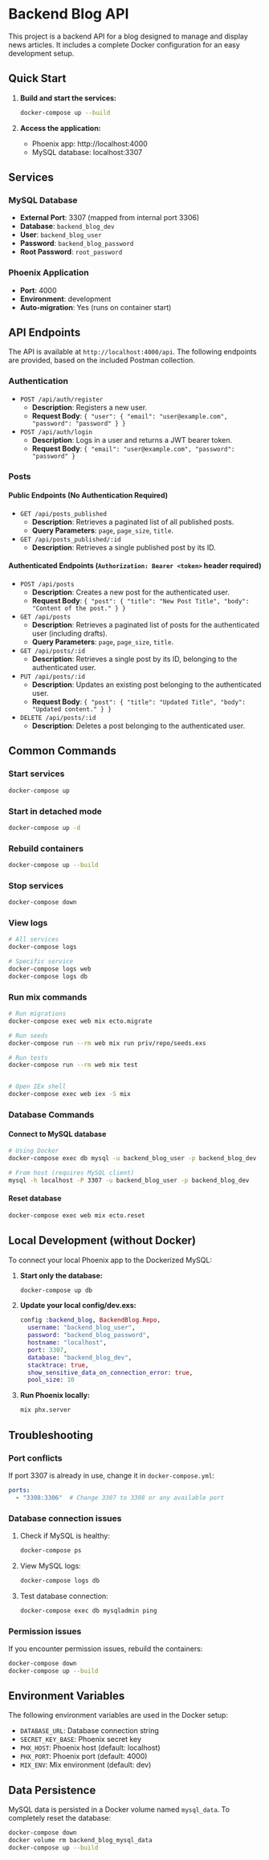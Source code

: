 # Backend Blog API

This project is a backend API for a blog designed to manage and display news articles. It includes a complete Docker configuration for an easy development setup.

## Quick Start

1. **Build and start the services:**
   ```bash
   docker-compose up --build
   ```

2. **Access the application:**
   - Phoenix app: http://localhost:4000
   - MySQL database: localhost:3307

## Services

### MySQL Database
- **External Port**: 3307 (mapped from internal port 3306)
- **Database**: `backend_blog_dev`
- **User**: `backend_blog_user`
- **Password**: `backend_blog_password`
- **Root Password**: `root_password`

### Phoenix Application
- **Port**: 4000
- **Environment**: development
- **Auto-migration**: Yes (runs on container start)

## API Endpoints

The API is available at `http://localhost:4000/api`. The following endpoints are provided, based on the included Postman collection.

### Authentication

- `POST /api/auth/register`
  - **Description**: Registers a new user.
  - **Request Body**: `{ "user": { "email": "user@example.com", "password": "password" } }`
- `POST /api/auth/login`
  - **Description**: Logs in a user and returns a JWT bearer token.
  - **Request Body**: `{ "email": "user@example.com", "password": "password" }`

### Posts

#### Public Endpoints (No Authentication Required)

- `GET /api/posts_published`
  - **Description**: Retrieves a paginated list of all published posts.
  - **Query Parameters**: `page`, `page_size`, `title`.
- `GET /api/posts_published/:id`
  - **Description**: Retrieves a single published post by its ID.

#### Authenticated Endpoints (`Authorization: Bearer <token>` header required)

- `POST /api/posts`
  - **Description**: Creates a new post for the authenticated user.
  - **Request Body**: `{ "post": { "title": "New Post Title", "body": "Content of the post." } }`
- `GET /api/posts`
  - **Description**: Retrieves a paginated list of posts for the authenticated user (including drafts).
  - **Query Parameters**: `page`, `page_size`, `title`.
- `GET /api/posts/:id`
  - **Description**: Retrieves a single post by its ID, belonging to the authenticated user.
- `PUT /api/posts/:id`
  - **Description**: Updates an existing post belonging to the authenticated user.
  - **Request Body**: `{ "post": { "title": "Updated Title", "body": "Updated content." } }`
- `DELETE /api/posts/:id`
  - **Description**: Deletes a post belonging to the authenticated user.

## Common Commands

### Start services
```bash
docker-compose up
```

### Start in detached mode
```bash
docker-compose up -d
```

### Rebuild containers
```bash
docker-compose up --build
```

### Stop services
```bash
docker-compose down
```

### View logs
```bash
# All services
docker-compose logs

# Specific service
docker-compose logs web
docker-compose logs db
```

### Run mix commands
```bash
# Run migrations
docker-compose exec web mix ecto.migrate

# Run seeds
docker-compose run --rm web mix run priv/repo/seeds.exs

# Run tests
docker-compose run --rm web mix test


# Open IEx shell
docker-compose exec web iex -S mix
```

### Database Commands

#### Connect to MySQL database
```bash
# Using Docker
docker-compose exec db mysql -u backend_blog_user -p backend_blog_dev

# From host (requires MySQL client)
mysql -h localhost -P 3307 -u backend_blog_user -p backend_blog_dev
```

#### Reset database
```bash
docker-compose exec web mix ecto.reset
```

## Local Development (without Docker)

To connect your local Phoenix app to the Dockerized MySQL:

1. **Start only the database:**
   ```bash
   docker-compose up db
   ```

2. **Update your local config/dev.exs:**
   ```elixir
   config :backend_blog, BackendBlog.Repo,
     username: "backend_blog_user",
     password: "backend_blog_password",
     hostname: "localhost",
     port: 3307,
     database: "backend_blog_dev",
     stacktrace: true,
     show_sensitive_data_on_connection_error: true,
     pool_size: 10
   ```

3. **Run Phoenix locally:**
   ```bash
   mix phx.server
   ```

## Troubleshooting

### Port conflicts
If port 3307 is already in use, change it in `docker-compose.yml`:
```yaml
ports:
  - "3308:3306"  # Change 3307 to 3308 or any available port
```

### Database connection issues
1. Check if MySQL is healthy:
   ```bash
   docker-compose ps
   ```

2. View MySQL logs:
   ```bash
   docker-compose logs db
   ```

3. Test database connection:
   ```bash
   docker-compose exec db mysqladmin ping
   ```

### Permission issues
If you encounter permission issues, rebuild the containers:
```bash
docker-compose down
docker-compose up --build
```

## Environment Variables

The following environment variables are used in the Docker setup:

- `DATABASE_URL`: Database connection string
- `SECRET_KEY_BASE`: Phoenix secret key
- `PHX_HOST`: Phoenix host (default: localhost)
- `PHX_PORT`: Phoenix port (default: 4000)
- `MIX_ENV`: Mix environment (default: dev)

## Data Persistence

MySQL data is persisted in a Docker volume named `mysql_data`. To completely reset the database:

```bash
docker-compose down
docker volume rm backend_blog_mysql_data
docker-compose up --build
```